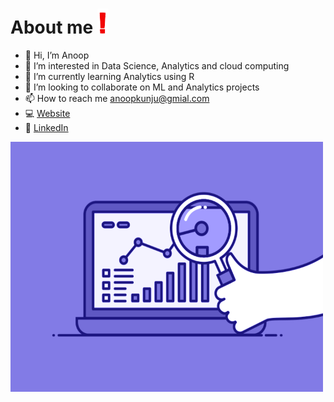 # About me <img src="3WGL.gif"  height="40">
- 👋 Hi, I’m Anoop
- 👀 I’m interested in Data Science, Analytics and cloud computing
- 🌱 I’m currently learning Analytics using R
- 💞️ I’m looking to collaborate on ML and Analytics projects
- 📫 How to reach me anoopkunju@gmial.com
- :computer: [Website](http://anoopscariah.me/)
- :necktie: [LinkedIn](https://www.linkedin.com/in/anoop-scariah/)


<img src="74pZ.gif" width="500" height="400">


<!---
AnoopKunju/AnoopKunju is a ✨ special ✨ repository because its `README.md` (this file) appears on your GitHub profile.
You can click the Preview link to take a look at your changes.
--->
